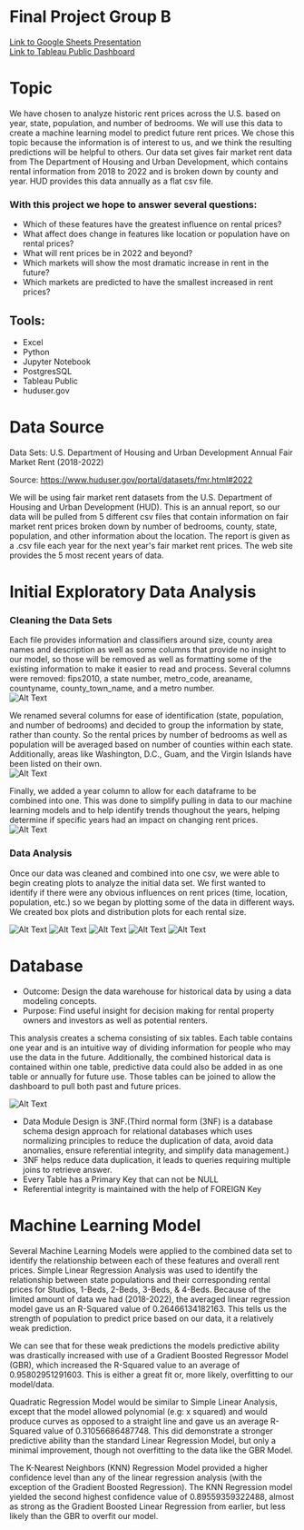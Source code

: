 # Final Project Group B

[Link to Google Sheets Presentation](https://docs.google.com/presentation/d/1fltjRtZX1BJr0tq8ZaeOzK9XdhFQc2pVGuA4H81irGU/edit?usp=sharing)</br>
[Link to Tableau Public Dashboard](https://public.tableau.com/app/profile/ly.agger/viz/RentalPricePrediction/FairMarketRentPricing?publish=yes)


# Topic

We have chosen to analyze historic rent prices across the U.S. based on year, state, population, and number of bedrooms. We will use this data to create a machine learning model to predict future rent prices. We chose this topic because the information is of interest to us, and we think the resulting predictions will be helpful to others. Our data set gives fair market rent data from The Department of Housing and Urban Development, which contains rental information from 2018 to 2022 and is broken down by county and year. HUD provides this data annually as a flat csv file.

### With this project we hope to answer several questions:

* Which of these features have the greatest influence on rental prices?
* What affect does change in features like location or population have on rental prices?
* What will rent prices be in 2022 and beyond?
* Which markets will show the most dramatic increase in rent in the future?
* Which markets are predicted to have the smallest increased in rent prices?

## Tools: 

* Excel
* Python
* Jupyter Notebook
* PostgresSQL
* Tableau Public
* huduser.gov

# Data Source

Data Sets: U.S. Department of Housing and Urban Development Annual Fair Market Rent (2018-2022)

Source: https://www.huduser.gov/portal/datasets/fmr.html#2022 </br>

We will be using fair market rent datasets from the U.S. Department of Housing and Urban Development (HUD). This is an annual report, so our data will be pulled from 5 different csv files that contain information on fair market rent prices broken down by number of bedrooms, county, state, population, and other information about the location. The report is given as a .csv file each year for the next year's fair market rent prices. The web site provides the 5 most recent years of data.


# Initial Exploratory Data Analysis

### Cleaning the Data Sets

Each file provides information and classifiers around size, county area names and description as well as some columns that provide no insight to our model, so those will be removed as well as formatting some of the existing information to make it easier to read and process. Several columns were removed: fips2010, a state number, metro_code, areaname, countyname, county_town_name, and a metro number. </br>
![Alt Text](https://github.com/RichelynScott/Final-Project-Group-B/blob/main/Resources/Images/initial_df.png "Raw Data Frame")</br>

We renamed several columns for ease of identification (state, population, and number of bedrooms) and decided to group the information by state, rather than county. So the rental prices by number of bedrooms as well as population will be averaged based on number of counties within each state. Additionally, areas like Washington, D.C., Guam, and the Virgin Islands have been listed on their own. </br>
![Alt Text](https://github.com/RichelynScott/Final-Project-Group-B/blob/main/Resources/Images/clean_df.png "Cleaned Data Frame")</br>

Finally, we added a year column to allow for each dataframe to be combined into one. This was done to simplify pulling in data to our machine learning models and to help identify trends thoughout the years, helping determine if specific years had an impact on changing rent prices.</br>
![Alt Text](https://github.com/RichelynScott/Final-Project-Group-B/blob/main/Resources/Images/combined_df.png "Combined Data Frame")</br>

### Data Analysis

Once our data was cleaned and combined into one csv, we were able to begin creating plots to analyze the initial data set. We first wanted to identify if there were any obvious influences on rent prices (time, location, population, etc.) so we began by plotting some of the data in different ways.  We created box plots and distribution plots for each rental size. 

![Alt Text](https://github.com/RichelynScott/Final-Project-Group-B/blob/main/Resources/Images/BoxPlots:%20Studios.png "Box Plot - Studio Rentals")
![Alt Text](https://github.com/RichelynScott/Final-Project-Group-B/blob/main/Resources/Images/BoxPlots:%201-Beds.png "Box Plot - 1-Bedroom Rentals")
![Alt Text](https://github.com/RichelynScott/Final-Project-Group-B/blob/main/Resources/Images/BoxPlots:%202-Beds.png "Box Plot - 2-Bedroom Rentals")
![Alt Text](https://github.com/RichelynScott/Final-Project-Group-B/blob/main/Resources/Images/BoxPlots:%203-Beds.png "Box Plot - 3-Bedroom Rentals")
![Alt Text](https://github.com/RichelynScott/Final-Project-Group-B/blob/main/Resources/Images/BoxPlots:%204-Beds.png "Box Plot - 4-Bedroom Rentals")


# Database

* Outcome: Design the data warehouse for historical data by using a data modeling concepts. 
* Purpose: Find useful insight for decision making for rental property owners and investors as well as potential renters. 

This analysis creates a schema consisting of six tables. Each table contains one year and is an intuitive way of dividing information for people who may use the data in the future. Additionally, the combined historical data is contained within one table, predictive data could also be added in as one table or annually for future use. Those tables can be joined to allow the dashboard to pull both past and future prices.

![Alt Text](https://github.com/RichelynScott/Final-Project-Group-B/blob/main/PostgreSQL_Database/QuickDBD%ERD%SCHEMA.png "Database Schema")</br>

* Data Module Design is 3NF.(Third normal form (3NF) is a database schema design approach for relational databases which uses normalizing principles to reduce the duplication of data, avoid data anomalies, ensure referential integrity, and simplify data management.)
* 3NF helps reduce data duplication, it leads to queries requiring multiple joins to retrieve answer.
* Every Table has a Primary Key that can not be NULL
* Referential integrity is maintained with the help of FOREIGN Key

# Machine Learning Model

Several Machine Learning Models were applied to the combined data set to identify the relationship between each of these features and overall rent prices. Simple Linear Regression Analysis was used to identify the relationship between state populations and their corresponding rental prices for Studios, 1-Beds, 2-Beds, 3-Beds, & 4-Beds. Because of the limited amount of data we had (2018-2022), the averaged linear regression model gave us an R-Squared value of 0.26466134182163. This tells us the strength of population to predict price based on our data, it a relatively weak prediction.

We can see that for these weak predictions the models predictive ability was drastically increased with use of a Gradient Boosted Regressor Model (GBR), which increased the R-Squared value to an average of 0.95802951291603. This is either a great fit or, more likely, overfitting to our model/data.

Quadratic Regression Model would be similar to Simple Linear Analysis, except that the model allowed polynomial (e.g: x squared) and would produce curves as opposed to a straight line and gave us an average R-Squared value of 0.31056686487748. This did demonstrate a stronger predictive ability than the standard Linear Regression Model, but only a minimal improvement, though not overfitting to the data like the GBR Model.

The K-Nearest Neighbors (KNN) Regression Model provided a higher confidence level than any of the linear regression analysis (with the exception of the Gradient Boosted Regression).  The KNN Regression model yielded the second highest confidence value of 0.89559359322488, almost as strong as the Gradient Boosted Linear Regression from earlier, but less likely than the GBR to overfit our model.
